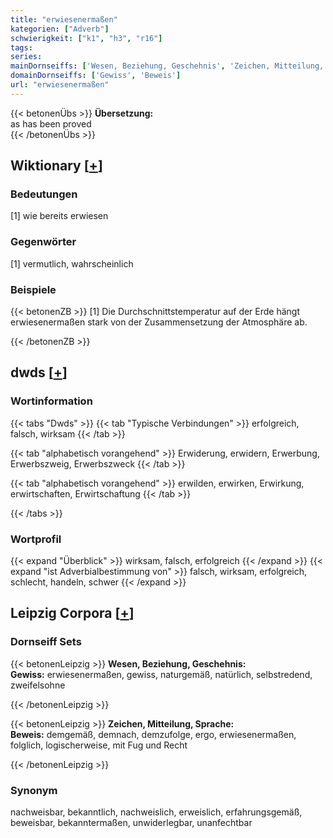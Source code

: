 ```yaml
---
title: "erwiesenermaßen"
kategorien: ["Adverb"]
schwierigkeit: ["k1", "h3", "r16"]
tags:
series:
mainDornseiffs: ['Wesen, Beziehung, Geschehnis', 'Zeichen, Mitteilung, Sprache']
domainDornseiffs: ['Gewiss', 'Beweis']
url: "erwiesenermaßen"
---
```


{{< betonenÜbs >}}
**Übersetzung:**  
as has been proved  
{{< /betonenÜbs >}}

## Wiktionary [[+](https://de.wiktionary.org/wiki/erwiesenermaßen)]

### Bedeutungen
[1] wie bereits erwiesen  

### Gegenwörter
[1] vermutlich, wahrscheinlich  

### Beispiele
{{< betonenZB >}}
[1] Die Durchschnittstemperatur auf der Erde hängt erwiesenermaßen stark von der Zusammensetzung der Atmosphäre ab.  

{{< /betonenZB >}}


## dwds [[+](https://www.dwds.de/wb/erwiesenermaßen)]

### Wortinformation
{{< tabs "Dwds" >}}
{{< tab "Typische Verbindungen" >}}
erfolgreich, falsch, wirksam
{{< /tab >}}

{{< tab "alphabetisch vorangehend" >}}
Erwiderung, erwidern, Erwerbung, Erwerbszweig, Erwerbszweck
{{< /tab >}}

{{< tab "alphabetisch vorangehend" >}}
erwilden, erwirken, Erwirkung, erwirtschaften, Erwirtschaftung
{{< /tab >}}

{{< /tabs >}}

### Wortprofil
{{< expand "Überblick" >}} wirksam, falsch, erfolgreich {{< /expand >}}
{{< expand "ist Adverbialbestimmung von" >}} falsch, wirksam, erfolgreich, schlecht, handeln, schwer {{< /expand >}}

## Leipzig Corpora [[+](https://corpora.uni-leipzig.de/en/res?word=erwiesenermaßen&corpusId=deu_newscrawl-public_2018)]

### Dornseiff Sets
{{< betonenLeipzig >}}
**Wesen, Beziehung, Geschehnis:**  
**Gewiss:** erwiesenermaßen, gewiss, naturgemäß, natürlich, selbstredend, zweifelsohne  

{{< /betonenLeipzig >}}


{{< betonenLeipzig >}}
**Zeichen, Mitteilung, Sprache:**  
**Beweis:** demgemäß, demnach, demzufolge, ergo, erwiesenermaßen, folglich, logischerweise, mit Fug und Recht  

{{< /betonenLeipzig >}}

### Synonym
nachweisbar, bekanntlich, nachweislich, erweislich, erfahrungsgemäß, beweisbar, bekanntermaßen, unwiderlegbar, unanfechtbar

